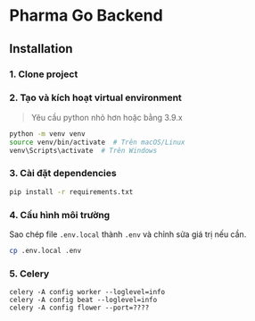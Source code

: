 # Pharma Go Backend

## Installation
### 1. Clone project
### 2. Tạo và kích hoạt virtual environment
> Yêu cầu python nhỏ hơn hoặc bằng 3.9.x

```bash
python -m venv venv
source venv/bin/activate  # Trên macOS/Linux
venv\Scripts\activate  # Trên Windows
```
### 3. Cài đặt dependencies
```bash
pip install -r requirements.txt
```
### 4. Cấu hình môi trường
Sao chép file `.env.local` thành `.env` và chỉnh sửa giá trị nếu cần.
```bash
cp .env.local .env
```
### 5. Celery
```
celery -A config worker --loglevel=info
celery -A config beat --loglevel=info
celery -A config flower --port=????
```
